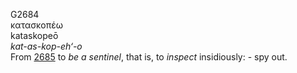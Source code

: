 <body>
  <p>G2684<br>  κατασκοπέω  <br> kataskopeō  <br><i>kat-as-kop-eh‘-o </i><br>From <a href="g2685.htm">2685</a>  to <i>be</i> <i>a</i> <i>sentinel</i>, that is, to <i>inspect</i> insidiously: - spy out.<br></p>
 </body>